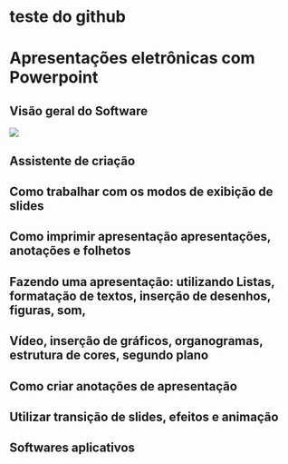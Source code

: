 # teste do github
# Apresentações eletrônicas com Powerpoint

## Visão geral do Software
![](Imagem/visão-geral.png)
## Assistente de criação


## Como trabalhar com os modos de exibição de slides


## Como imprimir apresentação apresentações, anotações e folhetos


## Fazendo uma apresentação: utilizando Listas, formatação de textos, inserção de desenhos, figuras, som,


## Vídeo, inserção de gráficos, organogramas, estrutura de cores, segundo plano


## Como criar anotações de apresentação


## Utilizar transição de slides, efeitos e animação


## Softwares aplicativos
